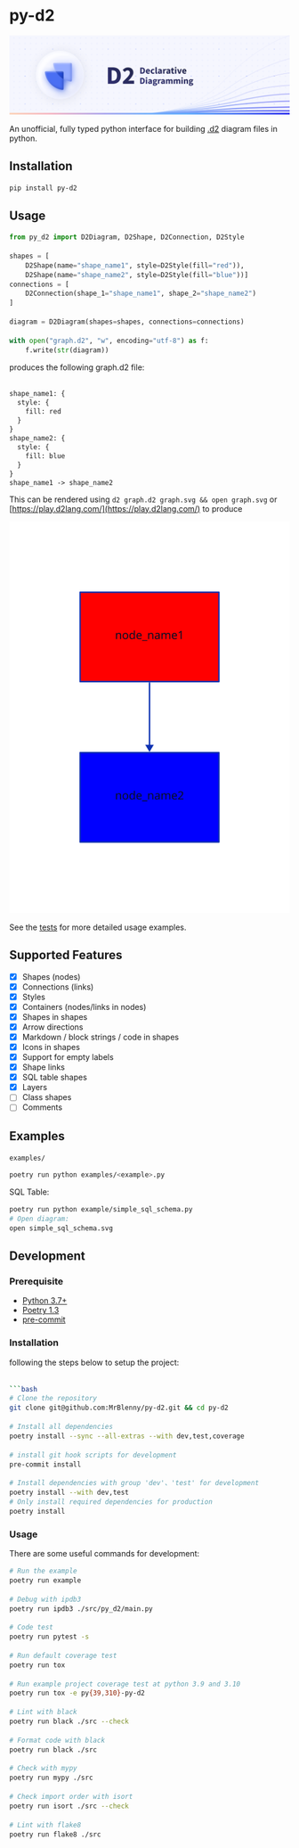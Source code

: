 # py-d2

![Banner](docs/images/banner.png)

An unofficial, fully typed python interface for building [.d2](https://github.com/terrastruct/d2) diagram files in python.

## Installation

```bash
pip install py-d2
```

## Usage

```python
from py_d2 import D2Diagram, D2Shape, D2Connection, D2Style

shapes = [
    D2Shape(name="shape_name1", style=D2Style(fill="red")),
    D2Shape(name="shape_name2", style=D2Style(fill="blue"))]
connections = [
    D2Connection(shape_1="shape_name1", shape_2="shape_name2")
]

diagram = D2Diagram(shapes=shapes, connections=connections)

with open("graph.d2", "w", encoding="utf-8") as f:
    f.write(str(diagram))

```

produces the following graph.d2 file:

```d2

shape_name1: {
  style: {
    fill: red
  }
}
shape_name2: {
  style: {
    fill: blue
  }
}
shape_name1 -> shape_name2

```

This can be rendered using `d2 graph.d2 graph.svg && open graph.svg` or [https://play.d2lang.com/](https://play.d2lang.com/) to produce

![example graph](/docs/images/d2.svg)

See the [tests](/tests/test_py_d2) for more detailed usage examples.


## Supported Features

- [x] Shapes (nodes)
- [x] Connections (links)
- [x] Styles
- [x] Containers (nodes/links in nodes)
- [x] Shapes in shapes
- [x] Arrow directions
- [x] Markdown / block strings / code in shapes
- [x] Icons in shapes
- [x] Support for empty labels
- [x] Shape links
- [x] SQL table shapes
- [x] Layers
- [ ] Class shapes
- [ ] Comments

## Examples

`examples/`

```sh
poetry run python examples/<example>.py
```

SQL Table:

```sh
poetry run python example/simple_sql_schema.py
# Open diagram:
open simple_sql_schema.svg
```



## Development
### Prerequisite

- [Python 3.7+](https://www.python.org/)
- [Poetry 1.3](https://python-poetry.org/)
- [pre-commit](https://pre-commit.com/)

### Installation

following the steps below to setup the project:

```bash

```bash
# Clone the repository
git clone git@github.com:MrBlenny/py-d2.git && cd py-d2

# Install all dependencies
poetry install --sync --all-extras --with dev,test,coverage

# install git hook scripts for development
pre-commit install

# Install dependencies with group 'dev'、'test' for development
poetry install --with dev,test
# Only install required dependencies for production
poetry install
```

### Usage

There are some useful commands for development:

```bash
# Run the example
poetry run example

# Debug with ipdb3
poetry run ipdb3 ./src/py_d2/main.py

# Code test
poetry run pytest -s

# Run default coverage test
poetry run tox

# Run example project coverage test at python 3.9 and 3.10
poetry run tox -e py{39,310}-py-d2

# Lint with black
poetry run black ./src --check

# Format code with black
poetry run black ./src

# Check with mypy
poetry run mypy ./src

# Check import order with isort
poetry run isort ./src --check

# Lint with flake8
poetry run flake8 ./src
```
